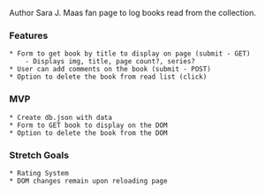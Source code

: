 Author Sara J. Maas fan page to log books read from the collection.
### Features
    * Form to get book by title to display on page (submit - GET)
        - Displays img, title, page count?, series? 
    * User can add comments on the book (submit - POST)
    * Option to delete the book from read list (click)
    

### MVP
    * Create db.json with data
    * Form to GET book to display on the DOM
    * Option to delete the book from the DOM

    
### Stretch Goals
    * Rating System
    * DOM changes remain upon reloading page
    